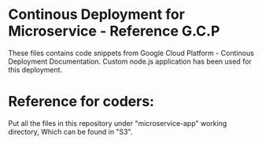 # Continous Deployment for Microservice - Reference G.C.P

These files contains code snippets from Google Cloud Platform - Continous Deployment Documentation.
Custom node.js application has been used for this deployment.

# Reference for coders:
Put all the files in this repository under "microservice-app" working directory, Which can be found in "S3".
